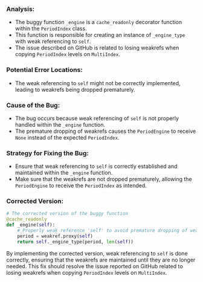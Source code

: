 ### Analysis:
- The buggy function `_engine` is a `cache_readonly` decorator function within the `PeriodIndex` class.
- This function is responsible for creating an instance of `_engine_type` with weak referencing to `self`.
- The issue described on GitHub is related to losing weakrefs when copying `PeriodIndex` levels on `MultiIndex`.

### Potential Error Locations:
- The weak referencing to `self` might not be correctly implemented, leading to weakrefs being dropped prematurely.

### Cause of the Bug:
- The bug occurs because weak referencing of `self` is not properly handled within the `_engine` function.
- The premature dropping of weakrefs causes the `PeriodEngine` to receive `None` instead of the expected `PeriodIndex`.

### Strategy for Fixing the Bug:
- Ensure that weak referencing to `self` is correctly established and maintained within the `_engine` function.
- Make sure that the weakrefs are not dropped prematurely, allowing the `PeriodEngine` to receive the `PeriodIndex` as intended.

### Corrected Version:
```python
# The corrected version of the buggy function
@cache_readonly
def _engine(self):
    # Properly weak reference 'self' to avoid premature dropping of weakrefs
    period = weakref.proxy(self)
    return self._engine_type(period, len(self))
```

By implementing the corrected version, weak referencing to `self` is done correctly, ensuring that the weakrefs are maintained until they are no longer needed. This fix should resolve the issue reported on GitHub related to losing weakrefs when copying `PeriodIndex` levels on `MultiIndex`.